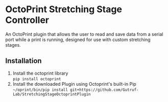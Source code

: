 # OctoPrint Stretching Stage Controller

An OctoPrint plugin that allows the user to read and save data from a serial port while a print is running, designed for use with custom stretching stages.

## Installation
1. Install the octoprint library<br>
   `pip install octoprint`
2. Install the downloaded Plugin using Octoprint's built-in Pip<br>
   `~/oprint/bin/pip install git+https://github.com/Gutruf-Lab/StretchingStageOctoprintPlugin`


